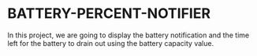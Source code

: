 # BATTERY-PERCENT-NOTIFIER
In this project, we are going to display the battery notification and the time left for the battery to drain out using the battery capacity value.

